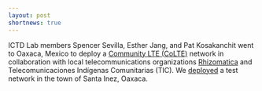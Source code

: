 ```yaml
---
layout: post
shortnews: true
---
```


ICTD Lab members Spencer Sevilla, Esther Jang, and Pat Kosakanchit went to Oaxaca, Mexico to deploy a [Community LTE (CoLTE)](https://github.com/uw-ictd/colte) network in collaboration with local telecommunications organizations [Rhizomatica](https://www.rhizomatica.org/) and Telecomunicaciones Indígenas Comunitarias (TIC). We [deployed](https://github.com/uw-ictd/colte) a test network in the town of Santa Inez, Oaxaca.


